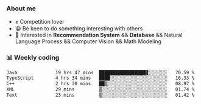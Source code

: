 ### About me

- ✊ Competition lover
- 😀 Be keen to do something interesting with others
- 🎈 Interested in **Recommendation System** && **Database** && Natural Language Process && Computer Vision && Math Modeling


### 📊 Weekly coding
<!--START_SECTION:waka-->

```txt
Java              19 hrs 47 mins  █████████████████▓░░░░░░░   70.59 %
TypeScript        4 hrs 34 mins   ████░░░░░░░░░░░░░░░░░░░░░   16.33 %
C++               2 hrs 30 mins   ██▒░░░░░░░░░░░░░░░░░░░░░░   08.97 %
XML               29 mins         ▒░░░░░░░░░░░░░░░░░░░░░░░░   01.74 %
Text              23 mins         ▒░░░░░░░░░░░░░░░░░░░░░░░░   01.42 %
```

<!--END_SECTION:waka-->
